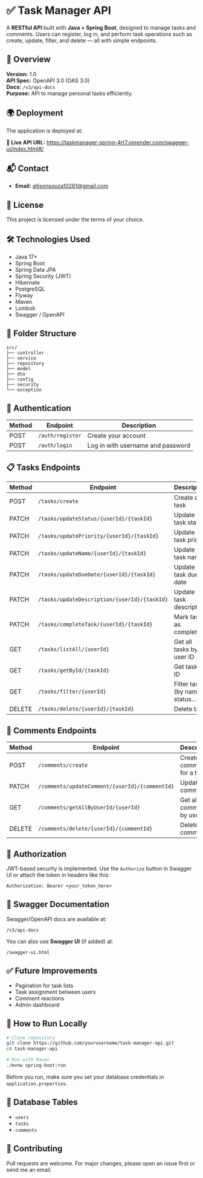 
# ✅ Task Manager API

A **RESTful API** built with **Java + Spring Boot**, designed to manage tasks and comments. Users can register, log in, and perform task operations such as create, update, filter, and delete — all with simple endpoints.

## 🚀 Overview

**Version:** 1.0  
**API Spec:** OpenAPI 3.0 (OAS 3.0)  
**Docs:** `/v3/api-docs`  
**Purpose:** API to manage personal tasks efficiently.  




## 🌍 Deployment

The application is deployed at:

**🔗 Live API URL:** https://taskmanager-spring-4rt7.onrender.com/swagger-ui/index.html#/

## 📬 Contact

- **Email:** allisonsouza10261@gmail.com


## 📄 License

This project is licensed under the terms of your choice.
## 🛠️ Technologies Used

- Java 17+
- Spring Boot
- Spring Data JPA
- Spring Security (JWT)
- Hibernate
- PostgreSQL
- Flyway
- Maven
- Lombok
- Swagger / OpenAPI

## 🧱 Folder Structure
```
src/
├── controller
├── service
├── repository
├── model
├── dto
├── config
├── security
└── exception
```

## 🔐 Authentication

| Method | Endpoint         | Description                        |
|--------|------------------|------------------------------------|
| POST   | `/auth/register` | Create your account                |
| POST   | `/auth/login`    | Log in with username and password  |

## 📋 Tasks Endpoints

| Method | Endpoint                                           | Description                       |
|--------|----------------------------------------------------|-----------------------------------|
| POST   | `/tasks/create`                                    | Create a task                     |
| PATCH  | `/tasks/updateStatus/{userId}/{taskId}`            | Update task status                |
| PATCH  | `/tasks/updatePriority/{userId}/{taskId}`          | Update task priority              |
| PATCH  | `/tasks/updateName/{userId}/{taskId}`              | Update task name                  |
| PATCH  | `/tasks/updateDueDate/{userId}/{taskId}`           | Update task due date              |
| PATCH  | `/tasks/updateDescription/{userId}/{taskId}`       | Update task description           |
| PATCH  | `/tasks/completeTask/{userId}/{taskId}`            | Mark task as completed            |
| GET    | `/tasks/listAll/{userId}`                          | Get all tasks by user ID          |
| GET    | `/tasks/getById/{taskId}`                          | Get task by ID                    |
| GET    | `/tasks/filter/{userId}`                           | Filter tasks (by name, status...) |
| DELETE | `/tasks/delete/{userId}/{taskId}`                  | Delete task                       |


## 💬 Comments Endpoints

| Method | Endpoint                                            | Description                         |
|--------|-----------------------------------------------------|-------------------------------------|
| POST   | `/comments/create`                                  | Create a comment for a task         |
| PATCH  | `/comments/updateComment/{userId}/{commentId}`      | Update a comment                    |
| GET    | `/comments/getAllByUserId/{userId}`                 | Get all comments by user ID         |
| DELETE | `/comments/delete/{userId}/{commentId}`             | Delete a comment                    |

## 🔐 Authorization

JWT-based security is implemented. Use the `Authorize` button in Swagger UI or attach the token in headers like this:

```
Authorization: Bearer <your_token_here>
```

## 📝 Swagger Documentation

Swagger/OpenAPI docs are available at:

```
/v3/api-docs
```

You can also use **Swagger UI** (if added) at:

```
/swagger-ui.html
```

## ✅ Future Improvements

- Pagination for task lists
- Task assignment between users
- Comment reactions
- Admin dashboard


## 📌 How to Run Locally

```bash
# Clone repository
git clone https://github.com/yourusername/task-manager-api.git
cd task-manager-api

# Run with Maven
./mvnw spring-boot:run
```

Before you run, make sure you set your database credentials in `application.properties`.


## 📂 Database Tables

- `users`
- `tasks`
- `comments`


## 📎 Contributing

Pull requests are welcome. For major changes, please open an issue first or send me an email.
